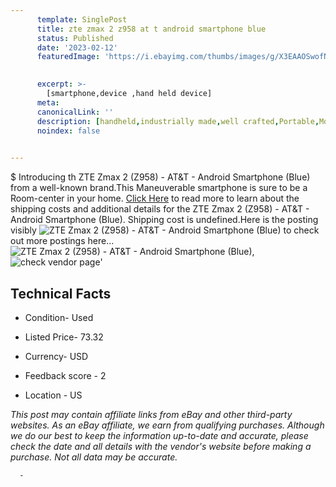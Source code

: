 ```yaml
---
      template: SinglePost
      title: zte zmax 2 z958 at t android smartphone blue 
      status: Published
      date: '2023-02-12'
      featuredImage: 'https://i.ebayimg.com/thumbs/images/g/X3EAAOSwofNhh-t2/s-l225.jpg'
       

      excerpt: >-
        [smartphone,device ,hand held device]
      meta:
      canonicalLink: ''
      description: [handheld,industrially made,well crafted,Portable,Mobile,Compact,Convenient,Lightweight,Maneuverable,Man-portable,Miniature,Carriable,Hand-held,Light,Holdable,Transportable,Mobile device,Pocket-sized,On-the-go,Wireless,Cordless,Compact size,Convenient size, smartphone,device ,hand held device]
      noindex: false
      

---
```

$
      Introducing th ZTE Zmax 2 (Z958) - AT&T - Android Smartphone (Blue) from a well-known brand.This Maneuverable smartphone is sure to be a Room-center in your home. [Click Here](https://www.ebay.com/itm/313743029061?hash=item490c8ab345%3Ag%3AX3EAAOSwofNhh-t2&mkevt=1&mkcid=1&mkrid=711-53200-19255-0&campid=%253CePNCampaignId%253E&customid=%253CreferenceId%253E&toolid=10049) to read more to learn about the shipping costs and additional details for the ZTE Zmax 2 (Z958) - AT&T - Android Smartphone (Blue). Shipping cost is undefined.Here is the posting visibly ![ZTE Zmax 2 (Z958) - AT&T - Android Smartphone (Blue)](https://i.ebayimg.com/thumbs/images/g/X3EAAOSwofNhh-t2/s-l225.jpg) to check out more postings here... ![ZTE Zmax 2 (Z958) - AT&T - Android Smartphone (Blue)](https://i.ebayimg.com/images/g/X3EAAOSwofNhh-t2/s-l1200.jpg), ![check vendor page](https://origin-galleryplus.ebayimg.com/ws/web/313743029061_2_0_1/225x225.jpg,https://origin-galleryplus.ebayimg.com/ws/web/313743029061_3_0_1/225x225.jpg)'

      

 ## Technical Facts 



     
      

 - Condition- Used 


      

 - Listed Price- 73.32 


      

 - Currency- USD 


      

 - Feedback score - 2 


      

 - Location - US 


      
      

 *_This post may contain affiliate links from eBay and other third-party websites. As an eBay affiliate, we earn from qualifying purchases. Although we do our best to keep the information up-to-date and accurate, please check the date and all details with the vendor's website before making a purchase. Not all data may be accurate._*




      -
